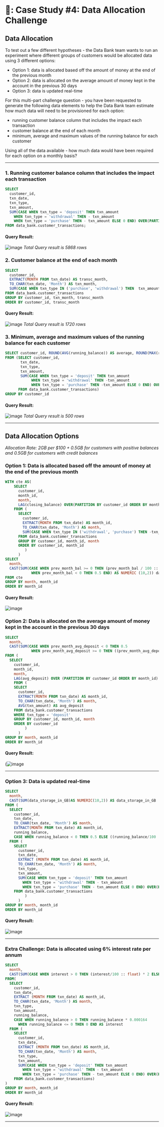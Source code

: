 # 🏦: Case Study #4: Data Allocation Challenge
## Data Allocation
To test out a few different hypotheses - the Data Bank team wants to run an experiment where different groups of customers would be allocated data using 3 different options:

- Option 1: data is allocated based off the amount of money at the end of the previous month
- Option 2: data is allocated on the average amount of money kept in the account in the previous 30 days
- Option 3: data is updated real-time

For this multi-part challenge question - you have been requested to generate the following data elements to help the Data Bank team estimate how much data will need to be provisioned for each option:

- running customer balance column that includes the impact each transaction
- customer balance at the end of each month
- minimum, average and maximum values of the running balance for each customer

Using all of the data available - how much data would have been required for each option on a monthly basis?

***
### 1. Running customer balance column that includes the impact each transaction
```sql
SELECT
  customer_id,
  txn_date,
  txn_type,
  txn_amount,
  SUM(CASE WHEN txn_type = 'deposit' THEN txn_amount
    WHEN txn_type = 'withdrawal' THEN - txn_amount
    WHEN txn_type = 'purchase' THEN - txn_amount ELSE 0 END) OVER(PARTITION BY customer_id ORDER BY txn_date) AS running_balance
FROM data_bank.customer_transactions;
```  
#### Query Result:  
![image](https://github.com/John-okoye/8-Week-SQL-Challenge/assets/123602109/04cd111f-990c-4692-8b5e-b866e9a6804a)
*Total Query result is 5868 rows*

### 2. Customer balance at the end of each month
```sql
SELECT
  customer_id,
  EXTRACT(MONTH FROM txn_date) AS transc_month,
  TO_CHAR(txn_date, 'Month') AS txn_month,
  SUM(CASE WHEN txn_type IN ('purchase', 'withdrawal') THEN  txn_amount * -1 ELSE txn_amount END) AS closing_amt
FROM data_bank.customer_transactions
GROUP BY customer_id, txn_month, transc_month
ORDER BY customer_id, transc_month
```  
#### Query Result:  
![image](https://github.com/John-okoye/8-Week-SQL-Challenge/assets/123602109/3e707593-169d-4d7e-8227-789567d8502e)
*Total Query result is 1720 rows*

### 3. Minimum, average and maximum values of the running balance for each customer
```sql
SELECT customer_id, ROUND(AVG(running_balance)) AS average, ROUND(MAX(running_balance)) AS maximum, ROUND(MIN(running_balance)) AS minimum
FROM (SELECT customer_id,
       txn_date,
       txn_type,
       txn_amount,
       SUM(CASE WHEN txn_type = 'deposit' THEN txn_amount
            WHEN txn_type = 'withdrawal' THEN -txn_amount
            WHEN txn_type = 'purchase' THEN -txn_amount ELSE 0 END) OVER(PARTITION BY customer_id ORDER BY txn_date) AS running_balance
      FROM data_bank.customer_transactions)
GROUP BY customer_id
```  
#### Query Result:  
![image](https://github.com/John-okoye/8-Week-SQL-Challenge/assets/123602109/605b4fb1-ebc6-4325-8db9-737007468ecb)
*Total Query result is 500 rows*

***
## Data Allocation Options
*Allocation Rate: 2GB per $100 + 0.5GB for customers with positive balances and 0.5GB for customers with credit balances*

### Option 1: Data is allocated based off the amount of money at the end of the previous month
```sql
WITH cte AS(
    SELECT
      customer_id,
      month_id,
      month,
      LAG(closing_balance) OVER(PARTITION BY customer_id ORDER BY month_id) AS prev_month_bal
    FROM (
      SELECT
        customer_id,
        EXTRACT(MONTH FROM txn_date) AS month_id,
        TO_CHAR(txn_date, 'Month') AS month,
        SUM(CASE WHEN txn_type IN ('withdrawal', 'purchase') THEN -txn_amount ELSE txn_amount END)  AS closing_balance
      FROM data_bank.customer_transactions
      GROUP BY customer_id, month_id, month
      ORDER BY customer_id, month_id
		 )
	  )	 
SELECT
  month,
  CAST(SUM(CASE WHEN prev_month_bal >= 0 THEN (prev_month_bal / 100 :: float) * 2 + 0.5
            WHEN prev_month_bal < 0 THEN 0.5 END) AS NUMERIC (10,2)) data_storage_in_GB
FROM cte
GROUP BY month, month_id
ORDER BY month_id	
```  
#### Query Result:  
![image](https://github.com/John-okoye/8-Week-SQL-Challenge/assets/123602109/720f1030-34fe-4712-a244-6e21bc4a2925)


### Option 2: Data is allocated on the average amount of money kept in the account in the previous 30 days
```sql
SELECT
  month,
  CAST(SUM(CASE WHEN prev_month_avg_deposit < 0 THEN 0.5
            WHEN prev_month_avg_deposit >= 0 THEN ((prev_month_avg_deposit/100 :: float)* 2) + 0.5 END) AS NUMERIC(10,2)) AS data_storage_in_GB
FROM (
  SELECT
    customer_id,
    month_id,
    month,
    LAG(avg_deposit) OVER (PARTITION BY customer_id ORDER BY month_id) as prev_month_avg_deposit
	FROM (
    SELECT
      customer_id,
      EXTRACT(MONTH FROM txn_date) AS month_id,
      TO_CHAR(txn_date, 'Month') AS month,
      AVG(txn_amount) AS avg_deposit
    FROM data_bank.customer_transactions
    WHERE txn_type = 'deposit'
    GROUP BY customer_id, month_id, month
    ORDER BY customer_id
		 )
	  )	
GROUP BY month, month_id
ORDER BY month_id
```  
#### Query Result:  
(![image](https://github.com/John-okoye/8-Week-SQL-Challenge/assets/123602109/6f44e072-2dd6-4661-bd9e-b102ea78cb77)

***

### Option 3: Data is updated real-time
```sql
SELECT
  month,
  CAST(SUM(data_storage_in_GB)AS NUMERIC(10,2)) AS data_storage_in_GB
FROM (
  SELECT
    customer_id,
    txn_date,
    TO_CHAR(txn_date, 'Month') AS month,
    EXTRACT(MONTH FROM txn_date) AS month_id,
    running_balance,
    CASE WHEN running_balance < 0 THEN 0.5 ELSE ((running_balance/100 :: float) * 2) + 0.5 END AS data_storage_in_gb
  FROM (
    SELECT
      customer_id,
      txn_date,
      EXTRACT (MONTH FROM txn_date) AS month_id,
      TO_CHAR(txn_date, 'Month') AS month,
      txn_type,
      txn_amount,
      SUM(CASE WHEN txn_type = 'deposit' THEN txn_amount
        WHEN txn_type = 'withdrawal' THEN - txn_amount
        WHEN txn_type = 'purchase' THEN - txn_amount ELSE 0 END) OVER(PARTITION BY customer_id ORDER BY txn_date) AS running_balance
    FROM data_bank.customer_transactions
		 )
	  )	 
GROUP BY month, month_id
ORDER BY month_id
```  
#### Query Result:  
![image](https://github.com/John-okoye/8-Week-SQL-Challenge/assets/123602109/a41ae9ce-9a06-4337-97f6-2778ce5eb313)


***

### Extra Challenge: Data is allocated using 6% interest rate per annum
```sql
SELECT
  month,
  CAST(SUM(CASE WHEN interest > 0 THEN (interest/100 :: float) * 2 ELSE 0 END) AS NUMERIC(10,2)) AS data_storage_in_GB
FROM(
  SELECT
    customer_id,
    txn_date,
    EXTRACT (MONTH FROM txn_date) AS month_id,
    TO_CHAR(txn_date, 'Month') AS month,
    txn_type,
    txn_amount,
    running_balance,
    CASE WHEN running_balance > 0 THEN running_balance * 0.000164
      WHEN running_balance <= 0 THEN 0 END AS interest
  FROM (
    SELECT
      customer_id,
      txn_date,
      EXTRACT (MONTH FROM txn_date) AS month_id,
      TO_CHAR(txn_date, 'Month') AS month,
      txn_type,
      txn_amount,
      SUM(CASE WHEN txn_type = 'deposit' THEN txn_amount
        WHEN txn_type = 'withdrawal' THEN - txn_amount
        WHEN txn_type = 'purchase' THEN - txn_amount ELSE 0 END) OVER(PARTITION BY customer_id ORDER BY txn_date) AS running_balance
    FROM data_bank.customer_transactions)
)	
GROUP BY month, month_id
ORDER BY month_id
```  
#### Query Result:  
![image](https://github.com/John-okoye/8-Week-SQL-Challenge/assets/123602109/b1b0b2a4-84bb-4c08-8399-5a57159375b2)
***
